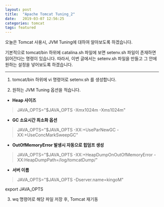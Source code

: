 ```yaml
---
layout: post
title:  "Apache Tomcat Tuning_2"
date:   2019-03-07 12:56:25
categories: tomcat
tags: featured
---
```


오늘은 Tomcat 사용시, JVM Tuning에 대하여 알아보도록 하겠습니다.

기본적으로 tomcat/bin 하위에 catalina.sh 파일에 보면 setenv.sh 파일이 존재하면 읽어간다는 명령이 있습니다.
따라서, 이번 글에서는 setenv.sh 파일을 만들고 그 안에 원하는 설정을 넣어보도록 하겠습니다.

---------------------------------------

1. tomcat/bin 하위에 vi 명령어로 setenv.sh 를 생성합니다.

2. 원하는 JVM Tuning 옵션을 적습니다.
* **Heap 사이즈** <br>
> JAVA_OPTS="$JAVA_OPTS -Xmx1024m -Xms1024m" <br>
* **GC 소요시간 최소화 옵션** <br>
> JAVA_OPTS="$JAVA_OPTS -XX:+UseParNewGC -XX:+UseConcMarkSweepGC"
* **OutOfMemoryError 발생시 자동으로 힙덤프 생성** <br>
> JAVA_OPTS="$JAVA_OPTS -XX:+HeapDumpOnOutOfMemoryError -XX:HeapDumpPath=/log/tomcatDump/" <br>
* **서버 이름**<br>
> JAVA_OPTS="$JAVA_OPTS -Dserver.name=kingoM"

export JAVA_OPTS

3. wq 명령어로 해당 파일 저장 후, Tomcat 재기동
